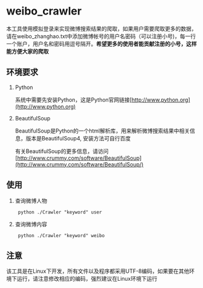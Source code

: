 weibo_crawler
=============

本工具使用模拟登录来实现微博搜索结果的爬取，如果用户需要爬取更多的数据，请在weibo\_zhanghao.txt中添加微博帐号的用户名密码（可以注册小号)，每一行一个账户，用户名和密码用逗号隔开。**希望更多的使用者能贡献注册的小号，这样能方便大家的爬取**

环境要求
----------------------
1. Python

    系统中需要先安装Python，这是Python官网链接[http://www.python.org](http://www.python.org)
    
2. BeautifulSoup

    BeautifulSoup是Python的一个html解析库，用来解析微博搜索结果中相关信息，版本是BeautifulSoup4, 安装方法可自行百度
    
    有关BeautifulSoup的更多信息，请访问[http://www.crummy.com/software/BeautifulSoup](http://www.crummy.com/software/BeautifulSoup/)


使用
-----------------------
1. 查询微博人物
        
        python ./Crawler "keyword" user
2. 查询微博内容
        
        python ./Crawler "keyword" weibo

注意
----------------------

该工具是在Linux下开发，所有文件以及程序都采用UTF-8编码，如果要在其他环境下运行，请注意修改相应的编码，强烈建议在Linux环境下运行



